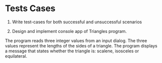 # Tests Cases

1. Write test-cases for both successful and unsuccessful scenarios

2. Design and implement console app of Triangles program.

The program reads three integer values from an input dialog.
The three values represent the lengths of the sides of a triangle.
The program displays a message that states whether the triangle is:
scalene, isosceles or equilateral.
